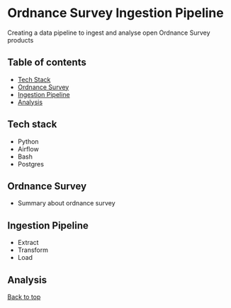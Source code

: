 # Ordnance Survey Ingestion Pipeline
Creating a data pipeline to ingest and analyse open Ordnance Survey products

## Table of contents
- [Tech Stack](https://github.com/SuperSalcedo22/os_open_pipeline#Ordnance-Survey)
- [Ordnance Survey](https://github.com/SuperSalcedo22/os_open_pipeline#Ordnance-Survey)
- [Ingestion Pipeline](https://github.com/SuperSalcedo22/os_open_pipeline#Ingestion-Pipeline)
- [Analysis](https://github.com/SuperSalcedo22/os_open_pipeline#Analysis)

## Tech stack
- Python
- Airflow
- Bash
- Postgres

## Ordnance Survey
- Summary about ordnance survey

## Ingestion Pipeline
- Extract
- Transform
- Load


## Analysis


[Back to top](https://github.com/SuperSalcedo22/os_open_pipeline#os_open_pipeline)
